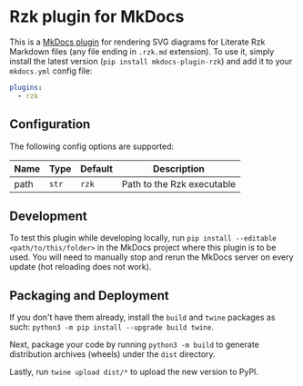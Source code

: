 # Rzk plugin for MkDocs

This is a [MkDocs plugin](https://www.mkdocs.org/dev-guide/plugins) for rendering SVG diagrams for Literate Rzk Markdown files (any file ending in `.rzk.md` extension). To use it, simply install the latest version (`pip install mkdocs-plugin-rzk`) and add it to your `mkdocs.yml` config file:

```yaml
plugins:
  - rzk
```

## Configuration

The following config options are supported:

| Name | Type  | Default | Description                |
| ---- | ----- | ------- | -------------------------- |
| path | `str` | `rzk`   | Path to the Rzk executable |

## Development

To test this plugin while developing locally, run `pip install --editable <path/to/this/folder>` in the MkDocs project where this plugin is to be used. You will need to manually stop and rerun the MkDocs server on every update (hot reloading does not work).

## Packaging and Deployment

If you don't have them already, install the `build` and `twine` packages as such: `python3 -m pip install --upgrade build twine`.

Next, package your code by running `python3 -m build` to generate distribution archives (wheels) under the `dist` directory.

Lastly, run `twine upload dist/*` to upload the new version to PyPI.
